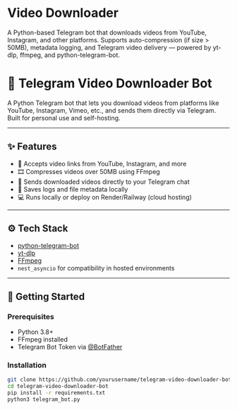 # Video Downloader
A Python-based Telegram bot that downloads videos from YouTube, Instagram, and other platforms. Supports auto-compression (if size > 50MB), metadata logging, and Telegram video delivery — powered by yt-dlp, ffmpeg, and python-telegram-bot.

# 🎥 Telegram Video Downloader Bot

A Python Telegram bot that lets you download videos from platforms like YouTube, Instagram, Vimeo, etc., and sends them directly via Telegram. Built for personal use and self-hosting.

---

## ✨ Features

- 🔗 Accepts video links from YouTube, Instagram, and more
- 🎞 Compresses videos over 50MB using FFmpeg
- 📩 Sends downloaded videos directly to your Telegram chat
- 📁 Saves logs and file metadata locally
- 💻 Runs locally or deploy on Render/Railway (cloud hosting)

---

## ⚙️ Tech Stack

- [python-telegram-bot](https://github.com/python-telegram-bot/python-telegram-bot)
- [yt-dlp](https://github.com/yt-dlp/yt-dlp)
- [FFmpeg](https://ffmpeg.org/)
- `nest_asyncio` for compatibility in hosted environments

---

## 🚀 Getting Started

### Prerequisites
- Python 3.8+
- FFmpeg installed
- Telegram Bot Token via [@BotFather](https://t.me/BotFather)

### Installation

```bash
git clone https://github.com/yourusername/telegram-video-downloader-bot.git
cd telegram-video-downloader-bot
pip install -r requirements.txt
python3 telegram_bot.py
